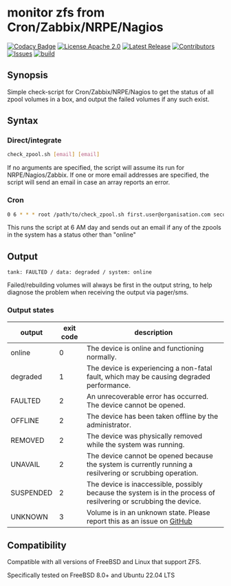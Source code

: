 # monitor zfs from Cron/Zabbix/NRPE/Nagios

[![Codacy Badge](https://app.codacy.com/project/badge/Grade/af682a2e5ff34d13b4fba76798eb37a8)](https://app.codacy.com/gh/Klintrup/check_zpool/dashboard)
[![License Apache 2.0](https://img.shields.io/github/license/Klintrup/check_zpool)](https://github.com/Klintrup/check_zpool/blob/main/LICENSE)
[![Latest Release](https://img.shields.io/github/v/release/Klintrup/check_zpool)](https://github.com/Klintrup/check_zpool/releases)
[![Contributors](https://img.shields.io/github/contributors-anon/Klintrup/check_zpool)](https://github.com/Klintrup/check_zpool/graphs/contributors)
[![Issues](https://img.shields.io/github/issues/Klintrup/check_zpool)](https://github.com/Klintrup/check_zpool/issues)
[![build](https://img.shields.io/github/actions/workflow/status/Klintrup/check_zpool/shellcheck.yml)](https://github.com/Klintrup/check_zpool/actions/workflows/shellcheck.yml)

## Synopsis

Simple check-script for Cron/Zabbix/NRPE/Nagios to get the status of all zpool volumes
in a box, and output the failed volumes if any such exist.

## Syntax

### Direct/integrate

```bash
check_zpool.sh [email] [email]
```

If no arguments are specified, the script will assume its run for NRPE/Nagios/Zabbix.
If one or more email addresses are specified, the script will send an email in case
an array reports an error.

### Cron

```bash
0 6 * * * root /path/to/check_zpool.sh first.user@organisation.com second.user@organisation.com
```

This runs the script at 6 AM day and sends out an email if any of the zpools in the system has a status other than "online"

## Output

`tank: FAULTED / data: degraded / system: online`

Failed/rebuilding volumes will always be first in the output string, to help
diagnose the problem when receiving the output via pager/sms.

### Output states

| output    | exit code | description                                                                                                               |
| --------- | --------- | ------------------------------------------------------------------------------------------------------------------------- |
| online    | 0         | The device is online and functioning normally.                                                                            |
| degraded  | 1         | The device is experiencing a non-fatal fault, which may be causing degraded performance.                                  |
| FAULTED   | 2         | An unrecoverable error has occurred. The device cannot be opened.                                                         |
| OFFLINE   | 2         | The device has been taken offline by the administrator.                                                                   |
| REMOVED   | 2         | The device was physically removed while the system was running.                                                           |
| UNAVAIL   | 2         | The device cannot be opened because the system is currently running a resilvering or scrubbing operation.                 |
| SUSPENDED | 2         | The device is inaccessible, possibly because the system is in the process of resilvering or scrubbing the device.         |
| UNKNOWN   | 3         | Volume is in an unknown state. Please report this as an issue on [GitHub](https://github.com/Klintrup/check_zpool/issues) |

## Compatibility

Compatible with all versions of FreeBSD and Linux that support ZFS.

Specifically tested on FreeBSD 8.0+ and Ubuntu 22.04 LTS
